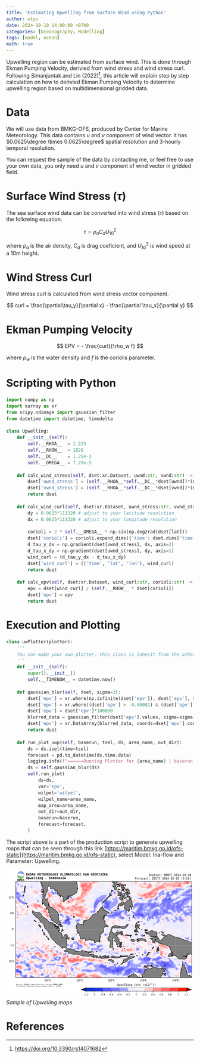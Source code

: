 ```yaml
---
title: 'Estimating Upwelling from Surface Wind using Python'
author: wtyo
date: 2024-10-10 14:00:00 +0700 
categories: [Oceanography, Modelling]
tags: [model, ocean]
math: true
---
```


Upwelling region can be estimated from surface wind. This is done through Ekman Pumping Velocity, derivied from wind stress and wind stress curl. Following Simanjuntak and Lin (2022)[^1], this article will explain step by step calculation on how to derivied Ekman Pumping Velocity to determine upwelling region based on multidimensional gridded data.

# Data

We will use data from BMKG-OFS, produced by Center for Marine Meteorology. This data contains $u$ and $v$ component of wind vector. It has $0.0625\degree \times 0.0625\degree$ spatial resolution and 3-hourly temporal resolution. 

You can request the sample of the data by contacting me, or feel free to use your own data, you only need $u$ and $v$ component of wind vector in gridded field. 

# Surface Wind Stress ($\tau$)

The sea surface wind data can be converted into wind stress ($\tau$) based on the following equation.

$$ \tau = \rho_a C_d U^{2}_{10}  $$

where $\rho_a$ is the air density, $C_d$ is drag coeficient, and $U^{2}_{10}$ is wind speed at a 10m height.

# Wind Stress Curl

Wind stress curl is calculated from wind stress vector component.

$$ curl = \frac{\partial\tau_y}{\partial x} - \frac{\partial \tau_x}{\partial y} $$

# Ekman Pumping Velocity

$$ EPV = - \frac{curl}{\rho_w f} $$

where $\rho_w$ is the water density and $f$ is the coriolis parameter.

# Scripting with Python

```python
import numpy as np 
import xarray as xr 
from scipy.ndimage import gaussian_filter
from datetime import datetime, timedelta

class Upwelling:
    def __init__(self):
        self.__RHOA__  = 1.225
        self.__RHOW__  = 1028
        self.__DC__    = 1.25e-3
        self.__OMEGA__ = 7.29e-5

    def calc_wind_stress(self, dset:xr.Dataset, uwnd:str, vwnd:str) -> xr.Dataset:
        dset['uwnd_stress'] = (self.__RHOA__*self.__DC__*dset[uwnd])*(np.sqrt(dset[uwnd]**2 + dset[vwnd]**2))
        dset['vwnd_stress'] = (self.__RHOA__*self.__DC__*dset[vwnd])*(np.sqrt(dset[uwnd]**2 + dset[vwnd]**2))
        return dset 

    def calc_wind_curl(self, dset:xr.Dataset, uwnd_stress:str, vwnd_stress:str, lat:str) -> xr.Dataset:
        dy = 0.0625*111320 # adjust to your latitude resolution
        dx = 0.0625*111320 # adjust to your longitude resolution

        corioli = 2 * self.__OMEGA__ * np.sin(np.deg2rad(dset[lat]))
        dset['corioli'] = corioli.expand_dims({'time': dset.dims['time'], 'lon': dset.dims['lon']}, axis=(0, 2)) # adjust to your data, in this case the order is time-lat-lon
        d_tau_y_dx = np.gradient(dset[vwnd_stress], dx, axis=2)
        d_tau_x_dy = np.gradient(dset[uwnd_stress], dy, axis=1)
        wind_curl = (d_tau_y_dx - d_tau_x_dy)
        dset['wind_curl'] = (('time', 'lat', 'lon'), wind_curl)
        return dset

    def calc_epv(self, dset:xr.Dataset, wind_curl:str, corioli:str) -> xr.Dataset:
        epv = dset[wind_curl] / (self.__RHOW__ * dset[corioli])
        dset['epv'] = epv
        return dset
```

# Execution and Plotting
```python
class uwPlotter(plotter): 
    '''
    You can make your own plotter, this class is inherit from the other class (plotter) which contains hundreds of lines to plot the data
    '''
    def __init__(self):
        super().__init__()
        self.__TIMENOW__ = datetime.now()

    def gaussian_blur(self, dset, sigma=3):
        dset['epv'] = xr.where(np.isfinite(dset['epv']), dset['epv'], 0)
        dset['epv'] = xr.where((dset['epv'] > -0.00001) & (dset['epv'] < 0.00001), dset['epv'], 0)
        dset['epv'] = dset['epv']*100000
        blurred_data = gaussian_filter(dset['epv'].values, sigma=sigma)
        dset['epv'] = xr.DataArray(blurred_data, coords=dset['epv'].coords, dims=dset['epv'].dims)
        return dset
    
    def run_plot_uwp(self, baserun, tsel, ds, area_name, out_dir):
        ds = ds.isel(time=tsel)
        forecast = pd.to_datetime(ds.time.data)
        logging.info(f"======Running Plotter for {area_name} | baserun: {baserun} | forecast: {forecast}======")
        ds = self.gaussian_blur(ds)
        self.run_plot(
            ds=ds,
            var='epv',
            wilpel='wilpel',
            wilpel_name=area_name,
            map_area=area_name,
            out_dir=out_dir,
            baserun=baserun,
            forecast=forecast,
        )
```

The script above is a part of the production script to generate upwelling maps that can be seen through this link [https://maritim.bmkg.go.id/ofs-static](https://maritim.bmkg.go.id/ofs-static), select Model: Ina-flow and Parameter: Upwelling.

![Sample of upwelling plot](https://raw.githubusercontent.com/yothunder/yothunder.github.io/refs/heads/main/img/posts/upwelling_indonesia.png)
*Sample of Upwelling maps*

# References

[^1]: https://doi.org/10.3390/rs14071682